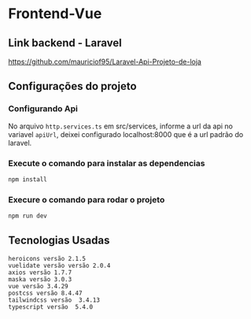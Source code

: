 # Frontend-Vue

## Link backend - Laravel 
https://github.com/mauriciof95/Laravel-Api-Projeto-de-loja

## Configurações do projeto

### Configurando Api

No arquivo `http.services.ts` em src/services, informe a url da api no variavel `apiUrl`, deixei configurado localhost:8000 que é a url padrão do laravel.

### Execute o comando para instalar as dependencias
```sh
npm install
```

### Execure o comando para rodar o projeto

```sh
npm run dev
```

## Tecnologias Usadas

`heroicons versão 2.1.5`\
`vuelidate versão versão 2.0.4`\
`axios versão 1.7.7`\
`maska versão 3.0.3`\
`vue versão 3.4.29`\
`postcss versão 8.4.47`\
`tailwindcss versão  3.4.13`\
`typescript versão  5.4.0`
